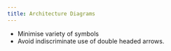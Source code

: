 ```yaml
---
title: Architecture Diagrams
---
```

- Minimise variety of symbols
- Avoid indiscriminate use of double headed arrows.